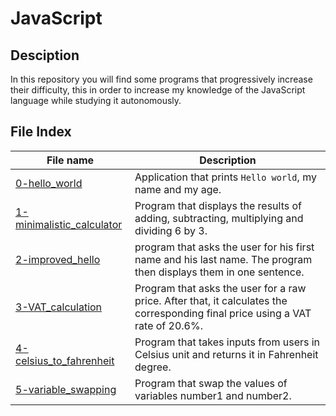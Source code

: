 # JavaScript

## Desciption

In this repository you will find some programs that progressively increase their difficulty, this in order to increase my knowledge of the JavaScript language while studying it autonomously.

## File Index
|File name              |Description                         |
|-----------------------|------------------------------------|
|[0-hello_world](0-hello_world.js)|Application that prints `Hello world`, my name and my age.|
|[1-minimalistic_calculator](1-minimalistic_calculator.js)|Program that displays the results of adding, subtracting, multiplying and dividing 6 by 3.|
|[2-improved_hello](2-improved_hello.js)|program that asks the user for his first name and his last name. The program then displays them in one sentence.|
|[3-VAT_calculation](3-vat_calculation.js)|Program that asks the user for a raw price. After that, it calculates the corresponding final price using a VAT rate of 20.6%.|
|[4-celsius_to_fahrenheit](4-celsius_to_fahrenheit.js)|Program that takes inputs from users in Celsius unit and returns it in Fahrenheit degree.|
|[5-variable_swapping](5-variable_swapping.js)|Program that swap the values of variables number1 and number2.|

